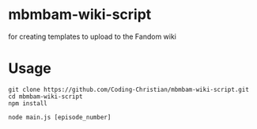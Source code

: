 # mbmbam-wiki-script
for creating templates to upload to the Fandom wiki

# Usage
```
git clone https://github.com/Coding-Christian/mbmbam-wiki-script.git
cd mbmbam-wiki-script
npm install

node main.js [episode_number]
```
